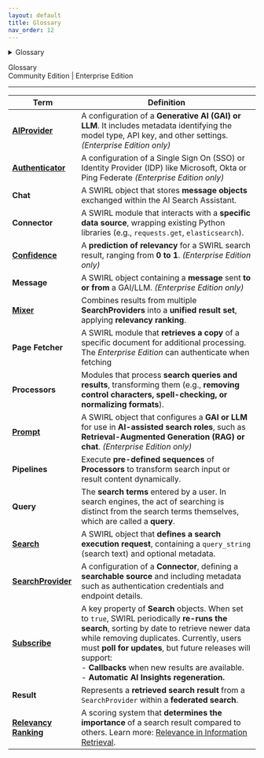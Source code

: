 ```yaml
---
layout: default
title: Glossary
nav_order: 12
---
```

<details markdown="block">
  <summary>
    Glossary
  </summary>
  {: .text-delta }
- TOC
{:toc}
</details>

<span class="big-text">Glossary</span><br/><span class="med-text">Community Edition | Enterprise Edition</span>

---

| **Term** | **Definition** |
|----------|----------------|
| [**AIProvider**](AI-Search#managing-ai-providers) | A configuration of a **Generative AI (GAI) or LLM**. It includes metadata identifying the model type, API key, and other settings. *(Enterprise Edition only)* |
| [**Authenticator**](AI-Search#connecting-to-other-authentication-systems) | A configuration of a Single Sign On (SSO) or Identity Provider (IDP) like Microsoft, Okta or Ping Federate *(Enterprise Edition only)* | 
| **Chat** | A SWIRL object that stores **message objects** exchanged within the AI Search Assistant. | 
| **Connector** | A SWIRL module that interacts with a **specific data source**, wrapping existing Python libraries (e.g., `requests.get`, `elasticsearch`). |
| [**Confidence**](User-Guide-Enterprise#confidence-scores) | A **prediction of relevancy** for a SWIRL search result, ranging from **0 to 1**. *(Enterprise Edition only)* |
| **Message** | A SWIRL object containing a **message** sent **to or from** a GAI/LLM. *(Enterprise Edition only)* |
| [**Mixer**](Developer-Reference#mixers-1) | Combines results from multiple **SearchProviders** into a **unified result set**, applying **relevancy ranking**. |
| **Page Fetcher** | A SWIRL module that **retrieves a copy** of a specific document for additional processing. The *Enterprise Edition* can authenticate when fetching |  
| **Processors** | Modules that process **search queries and results**, transforming them (e.g., **removing control characters, spell-checking, or normalizing formats**). |
| [**Prompt**](User-Guide-Enterprise#customizing-prompts) | A SWIRL object that configures a **GAI or LLM** for use in **AI-assisted search roles**, such as **Retrieval-Augmented Generation (RAG) or chat**. *(Enterprise Edition only)* |
| **Pipelines** | Execute **pre-defined sequences** of **Processors** to transform search input or result content dynamically. |
| **Query** | The **search terms** entered by a user. In search engines, the act of searching is distinct from the search terms themselves, which are called a **query**. |
| [**Search**](Developer-Guide#manage-search-objects) | A SWIRL object that **defines a search execution request**, containing a `query_string` (search text) and optional metadata. |
| [**SearchProvider**](SP-Guide) | A configuration of a **Connector**, defining a **searchable source** and including metadata such as authentication credentials and endpoint details. |
| [**Subscribe**](Developer-Guide#subscribe-to-a-search) | A key property of **Search** objects. When set to `true`, SWIRL periodically **re-runs the search**, sorting by date to retrieve newer data while removing duplicates. Currently, users must **poll for updates**, but future releases will support: <br> - **Callbacks** when new results are available. <br> - **Automatic AI Insights regeneration.** |
| **Result** | Represents a **retrieved search result** from a `SearchProvider` within a **federated search**. |
| [**Relevancy Ranking**](User-Guide#relevancy-ranking) | A scoring system that **determines the importance** of a search result compared to others. Learn more: [Relevance in Information Retrieval](https://en.wikipedia.org/wiki/Relevance_(information_retrieval)). |
